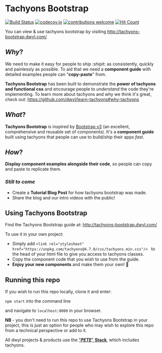 # Tachyons Bootstrap
[![Build Status](https://img.shields.io/travis/dwyl/tachyons-bootstrap/master.svg?style=flat-square)](https://travis-ci.org/dwyl/tachyons-bootstrap)
[![codecov.io](https://img.shields.io/codecov/c/github/dwyl/tachyons-bootstrap/master.svg?style=flat-square)](http://codecov.io/github/dwyl/tachyons-bootstrap?branch=master)
[![contributions welcome](https://img.shields.io/badge/contributions-welcome-brightgreen.svg?style=flat-square)](https://github.com/dwyl/tachyons-bootstrap/issues)
[![Hit Count](https://hits.dwyl.com/dwyl/tachyons-bootstrap.svg?style=flat-square)](http://hits.dwyl.io/dwyl/tachyons-bootstrap)
<!-- Dependency badges disabled as service unavailable see: https://github.com/dwyl/tachyons-bootstrap/issues/71
[![Dependencies Status](https://david-dm.org/dwyl/tachyons-bootstrap/status.svg?style=flat-square)](https://david-dm.org/dwyl/tachyons-bootstrap)
[![devDependencies Status](https://david-dm.org/dwyl/tachyons-bootstrap/dev-status.svg?style=flat-square)](https://david-dm.org/dwyl/tachyons-bootstrap?type=dev)
-->

You can view & use tachyons bootstrap by visiting http://tachyons-bootstrap.dwyl.com/

## _Why_?

We need to make it easy for people to ship :shipit: as consistently, quickly and painlessly as possible. To aid that we need a **component guide** with detailed examples people can "**copy-paste**" from.

**Tachyons Bootstrap** has been built to demonstrate the **power of tachyons and functional css** and encourage people to _understand_ the code they're implementing.
To learn more about tachyons and why we think it's great, check out:
https://github.com/dwyl/learn-tachyons#why-tachyons

## _What_?

**Tachyons Bootstrap** is inspired by [Bootstrap v3](http://getbootstrap.com/components) (an excellent, comprehensive and reusable set of components). It's a **component guide** built using tachyons that people can use to build/ship their apps _fast_.

## _How_?

**Display component examples alongside their code**, so people can copy and paste to replicate them.

### _Still to come_
+ Create a **Tutorial Blog Post** for how tachyons bootstrap was made.
+ Share the blog and our intro videos with the public!

## Using Tachyons Bootstrap
Find the Tachyons Bootstrap guide at: http://tachyons-bootstrap.dwyl.com/

To use it in your own project:

- Simply add `<link rel="stylesheet" href="https://unpkg.com/tachyons@4.7.0/css/tachyons.min.css"/>
` to the head of your html file to give you access to tachyons classes.
- Copy the component code that you wish to use from the guide.
- **Enjoy your new components** and make them your own! :tada:

## Running this repo

If you wish to run this repo locally, clone it and enter:

`npm start` into the command line

and navigate to `localhost:8000` in your browser.

**NB** - you don't need to run this repo to use Tachyons Bootstrap in your project, this is just an option for people who may wish to explore this repo from a technical perspective or add to it.

All dwyl projects & products use the ["***PETE***" **Stack**](https://github.com/dwyl/technology-stack/#the-pete-stack), which includes tachyons.
